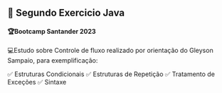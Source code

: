  ## 🚀 Segundo Exercicio Java
#### 🏆Bootcamp Santander 2023

💻Estudo sobre Controle de fluxo realizado por orientação do Gleyson Sampaio, para exemplificação:
</div>

✅ Estruturas Condicionais
✅ Estruturas de Repetição
✅ Tratamento de Exceções
✅ Sintaxe
